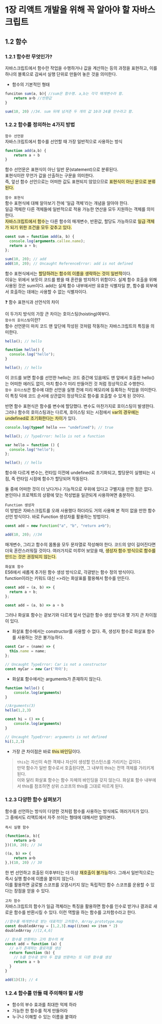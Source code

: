 # **1장 리액트 개발을 위해 꼭 알아야 할 자바스크립트**

## 1.2 함수

### 1.2.1 함수란 무엇인가?

자바스크립트에서 함수란 작업을 수행하거나 값을 계산하는 등의 과정을 표현하고, 이를 하나의 블록으로 감싸서 실행 단위로 만들어 놓은 것을 의미한다.

- 함수의 기본적인 형태
```javascript
funciton sum(a, b){ //sum은 함수명. a,b는 각각 매개변수라 함.
    return a+b //반환값
}

sum(10, 20) //34. sum 뒤에 넘겨준 두 개의 값 10과 24를 인수라고 함.
```

### 1.2.2 함수를 정의하는 4가지 방법

`함수 선언문` <br>
자바스크립트에서 함수를 선언할 때 가장 일반적으로 사용하는 방식
```javascript
function add(a,b) {
    return a + b
}
```
함수 선언문은 표현식이 아닌 일반 문(statement)으로 분류된다.<br>
표현식이란 무언가 값을 산출하는 구문을 의미한다. <br>
즉, 앞선 함수 선언으로는 어떠한 값도 표현되지 않았으므로 <span style="background-color:#fff5b1">표현식이 아닌 문으로 분류된다.</span>

`함수 표현식`<br>
함수 표현식에 대해 알아보기 전에 '일급 객체'라는 개념을 알아야 한다.<br>
일급 객체란 다른 객체들에 일반적으로 적용 가능한 연산을 모두 지원하는 객체를 의미한다.<br>
<span style="background-color:#fff5b1">자바스크립트에서 함수</span>는 다른 함수의 매개변수, 반환값, 할당도 가능하므로 <span style="background-color:#fff5b1">일급 객체가 되기 위한 조건을 모두 갖추고 있다.</span>

```javascript
const sum = function add(a, b) {
  console.log(arguments.callee.name);
  return a + b;
};

sum(10, 20); // add
add(10, 20); // Uncaught ReferenceError: add is not defined
```

함수 표현식에서는 <span style="background-color:#fff5b1">할당하려는 함수의 이름을 생략하는 것이 일반적</span>이다.<br> 이유는 위에서 보듯이 코드를 봤을 때 혼란을 방지하기 위함이다. 실제 함수 호출을 위해 사용된 것은 sum이다. add는 실제 함수 내부에서만 유효한 식별자일 뿐, 함수를 외부에서 호출하는 데에는 사용할 수 없는 식별자이다.

❓ 함수 표현식과 선언식의 차이<br>

이 두가지 방식의 가장 큰 차이는 호이스팅(hoisting)여부다.
<br>`함수의 호이스팅`이란?<br>
함수 선언문이 마치 코드 맨 앞단에 작성된 것처럼 작동하는 자바스크립트의 특징을 의미한다.

```javascript
hello(); // hello

function hello() {
  console.log("hello");
}

hello(); // hello
```

이 코드를 보면 함수를 선언한 hello는 코드 중간에 있음에도 맨 앞에서 호출한 hello()는 어떠한 에러도 없이, 마치 함수가 미리 만들어진 것 처럼 정상적으로 수행한다.<br>
`함수 호이스팅`은 함수에 대한 선언을 실행 전에 미리 메모리에 등록하는 작업을 의미한다. 이 특징 덕에 코드 순서에 상관없이 정상적으로 함수를 호출할 수 있게 된 것이다.

반면 함수 표현식은 함수를 변수에 할당했다. 변수도 마찬가지로 호이스팅이 발생한다. <br>
그러나 함수의 호이스팅과는 다르게, 호이스팅 되는 시점에서 <span style="background-color:#fff5b1">var의 경우에는 undefined로 초기화한다는 차이</span>가 있다.

```javascript
console.log(typeof hello === "undefined"); // true

hello(); // TypeError: hello is not a function

var hello = function () {
  console.log("hello");
};

hello(); // hello
```

함수와 다르게 변수는, 런타임 이전에 undefined로 초기화되고, 할당문이 실행되는 시점, 즉 런타임 시점에 함수가 할당되어 작동된다.

둘 중에 어떠한 것이 더 낫다거나 기능적으로 우위에 있다고 구별지을 만한 점은 없다. 본인이나 프로젝트의 상황에 맞는 작성법을 일관되게 사용하며면 충분하다.


`Function 생성자` <br>
이 방법은 자바스크립트를 오래 사용했다 하더라도 거의 사용해 본 적이 없을 만한 함수 선언 방식이다. 바로 Function 생성자를 활용하는 방법이다.

```javascript
const add = new Function("a", "b", "return a+b");

add(10, 20); //34
```
매개변수, 그리고 함수의 몸통을 모두 문자열로 작성해야 한다. 코드의 양이 길어진다면 더욱 혼란스러워질 것이다. 여러가지로 미루어 보았을 때, <span style="background-color:#fff5b1">생성자 함수 방식으로 함수를 만드는 것은 권장되지 않는다.</span>

`화살표 함수` <br>
ES6에서 새롭게 추가된 함수 생성 방식으로, 각광받는 함수 정의 방식이다.<br>
function이라는 키워드 대신 =>라는 화살표를 활용해서 함수를 만든다.

```javascript
const add = (a, b) => {
  return a + b;
};

const add = (a, b) => a + b
```

그러나 화살표 함수는 겉보기와 다르게 앞서 언급한 함수 생성 방식과 몇 가지 큰 차이점이 있다.

- 화살표 함수에서는 constructor를 사용할 수 없다. 즉, 생성자 함수로 화살표 함수를 사용하는 것은 불가능하다.
```javascript
const Car = (name) => {
  this.name = name;
};

// Uncaught TypeError: Car is not a constructor
const myCar = new Car('하이');
```

- 화살표 함수에서는 arguments가 존재하지 않는다.
```javascript
function hello() {
    console.log(arguments)
}

//Arguments(3)
hello(1,2,3)

const hi = () => {
    console.log(arguments)
}

// Uncaught TypeError: arguments is not defined
hi(1,2,3)
```

- 가장 큰 차이점은 바로 <span style="background-color:#fff5b1">this 바인딩</span>이다.
> `this`는 자신이 속한 객체나 자신이 생성할 인스턴스를 가리키는 값이다.<br>
만약 함수가 일반 함수로서 호출된다면, 그 내부의 this는 전역 객체를 가리키게 된다.<br>이와 달리 화살표 함수는 함수 자체의 바인딩을 갖지 않는다. 화살표 함수 내부에서 this를 참조하면 상위 스코프의 this를 그대로 따르게 된다.


### 1.2.3 다양한 함수 살펴보기<br>

함수를 선언하는 방식이 다양한 것처럼 함수를 사용하는 방식에도 여러가지가 있다.<br>그 중에서도 리액트에서 자주 쓰이는 형태에 대해서만 알아본다.

`즉시 실행 함수`
```javascript
(function(a, b){
    return a+b
})(10, 20); // 34

((a, b) => {
    return a+b
},)(10, 20) // 30
```
한 번 선언하고 호출된 이후부터는 더 이상 <span style="background-color:#fff5b1">재호출이 불가능</span>하다. 그래서 일반적으로는 즉시 실행 함수에 이름을 붙이지 않는다.<br>
이를 활용하면 글로벌 스코프를 오염시키지 않는 독립적인 함수 스코프를 운용할 수 있다는 장점을 얻을 수 있다.

`고차 함수`<br>
자바스크립트의 함수가 일급 객체라는 특징을 활용하면 함수를 인수로 받거나 결과로 새로운 함수를 반환시킬 수 있다. 이런 역할을 하는 함수를 고차함수라고 한다.
```javascript
//함수를 매개변수로 받는 대표적인 고차함수, Array.prototype.map
const doubledArray = [1,2,3].map((item) => item * 2)
doubledArray //[2,4,6]

// 함수를 반환하는 고차 함수의 예
const add = function (a) {
  // a가 존재하는 클로저를 생성
  return function (b) {
    // b를 인수로 받아 두 합을 반환하는 또 다른 함수를 생성
    return a + b
  }
}

add(1)(3); // 4
```

### 1.2.4 함수를 만들 때 주의해야 할 사항<br>
- 함수의 부수 효과를 최대한 억제 하라
- 가능한 한 함수를 적게 만들어라
- 누구나 이해할 수 있는 이름을 붙여라